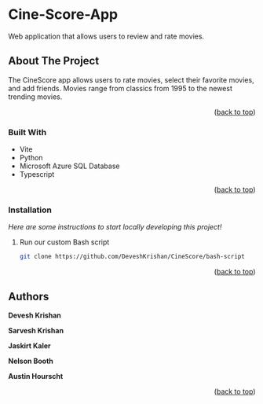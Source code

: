 # Cine-Score-App
Web application that allows users to review and rate movies.

<!-- ABOUT THE PROJECT -->
## About The Project

The CineScore app allows users to rate movies, select their favorite movies, and add friends. Movies range from classics from 1995 to the newest trending movies. 

<p align="right">(<a href="#readme-top">back to top</a>)</p>



### Built With

<ul>
  <li>Vite</li>
  <li>Python</li>
  <li>Microsoft Azure SQL Database</li>
  <li>Typescript</li>

</ul>



<p align="right">(<a href="#readme-top">back to top</a>)</p>

### Installation

_Here are some instructions to start locally developing this project!_

1. Run our custom Bash script
   ```sh
   git clone https://github.com/DeveshKrishan/CineScore/bash-script
   ```

<p align="right">(<a href="#readme-top">back to top</a>)</p>


## Authors

**Devesh Krishan**

**Sarvesh Krishan**

**Jaskirt Kaler**

**Nelson Booth**

**Austin Hourscht**


<p align="right">(<a href="#readme-top">back to top</a>)</p>



